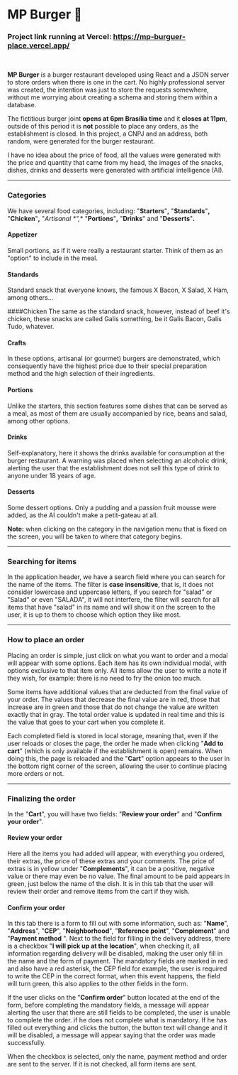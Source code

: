 # MP Burger 🍔

### Project link running at Vercel: https://mp-burguer-place.vercel.app/

<br />

**MP Burger** is a burger restaurant developed using React and a JSON server to store orders when there is one in the cart. No highly professional server was created, the intention was just to store the requests somewhere, without me worrying about creating a schema and storing them within a database.

The fictitious burger joint **opens at 6pm Brasília time** and it **closes at 11pm**, outside of this period it is **not** possible to place any orders, as the establishment is closed. In this project, a CNPJ and an address, both random, were generated for the burger restaurant.

I have no idea about the price of food, all the values ​​were generated with the price and quantity that came from my head, the images of the snacks, dishes, drinks and desserts were generated with artificial intelligence (AI).

<hr />

### Categories
We have several food categories, including: "**Starters**"**,** "**Standards**"**,** "**Chicken**"**,** "**Artisanal* *"**,** "**Portions**"**,** "**Drinks**" and "**Desserts**"**.**

#### Appetizer
Small portions, as if it were really a restaurant starter. Think of them as an "option" to include in the meal.

#### Standards
Standard snack that everyone knows, the famous X Bacon, X Salad, X Ham, among others...

####Chicken
The same as the standard snack, however, instead of beef it's chicken, these snacks are called Galis something, be it Galis Bacon, Galis Tudo, whatever.

#### Crafts
In these options, artisanal (or gourmet) burgers are demonstrated, which consequently have the highest price due to their special preparation method and the high selection of their ingredients.

#### Portions
Unlike the starters, this section features some dishes that can be served as a meal, as most of them are usually accompanied by rice, beans and salad, among other options.

#### Drinks
Self-explanatory, here it shows the drinks available for consumption at the burger restaurant. A warning was placed when selecting an alcoholic drink, alerting the user that the establishment does not sell this type of drink to anyone under 18 years of age.

#### Desserts
Some dessert options. Only a pudding and a passion fruit mousse were added, as the AI ​​couldn't make a petit-gateau at all.

**Note:** when clicking on the category in the navigation menu that is fixed on the screen, you will be taken to where that category begins.

<hr />

### Searching for items
In the application header, we have a search field where you can search for the name of the items. The filter is **case insensitive**, that is, it does not consider lowercase and uppercase letters, if you search for "salad" or "Salad" or even "SALADA", it will not interfere, the filter will search for all items that have "salad" in its name and will show it on the screen to the user, it is up to them to choose which option they like most.

<hr />

### How to place an order
Placing an order is simple, just click on what you want to order and a modal will appear with some options. Each item has its own individual modal, with options exclusive to that item only. All items allow the user to write a note if they wish, for example: there is no need to fry the onion too much.

Some items have additional values ​​that are deducted from the final value of your order. The values ​​that decrease the final value are in red, those that increase are in green and those that do not change the value are written exactly that in gray. The total order value is updated in real time and this is the value that goes to your cart when you complete it.

Each completed field is stored in local storage, meaning that, even if the user reloads or closes the page, the order he made when clicking "**Add to cart**" (which is only available if the establishment is open) remains. When doing this, the page is reloaded and the "**Cart**" option appears to the user in the bottom right corner of the screen, allowing the user to continue placing more orders or not.

<hr />

### Finalizing the order
In the "**Cart**", you will have two fields: "**Review your order**" and "**Confirm your order**".

#### Review your order
Here all the items you had added will appear, with everything you ordered, their extras, the price of these extras and your comments. The price of extras is in yellow under "**Complements**", it can be a positive, negative value or there may even be no value. The final amount to be paid appears in green, just below the name of the dish. It is in this tab that the user will review their order and remove items from the cart if they wish.

#### Confirm your order
In this tab there is a form to fill out with some information, such as: "**Name**", "**Address**", "**CEP**", "**Neighborhood**", "**Reference point**", "**Complement**" and "**Payment method** ". Next to the field for filling in the delivery address, there is a checkbox "**I will pick up at the location**", when checking it, all information regarding delivery will be disabled, making the user only fill in the name and the form of payment. The mandatory fields are marked in red and also have a red asterisk, the CEP field for example, the user is required to write the CEP in the correct format, when this event happens, the field will turn green, this also applies to the other fields in the form.

If the user clicks on the "**Confirm order**" button located at the end of the form, before completing the mandatory fields, a message will appear alerting the user that there are still fields to be completed, the user is unable to complete the order. if he does not complete what is mandatory. If he has filled out everything and clicks the button, the button text will change and it will be disabled, a message will appear saying that the order was made successfully.

When the checkbox is selected, only the name, payment method and order are sent to the server. If it is not checked, all form items are sent.
